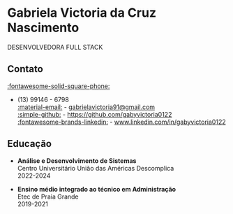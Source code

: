 # Gabriela Victoria da Cruz Nascimento

DESENVOLVEDORA FULL STACK

## Contato

[:fontawesome-solid-square-phone:]()
- (13) 99146 - 6798  
[:material-email:](gabrielavictoria91@gmail.com) - gabrielavictoria91@gmail.com  
[:simple-github:](https://github.com/gabyvictoria0122) - https://github.com/gabyvictoria0122  
[:fontawesome-brands-linkedin:](www.linkedin.com/in/gabyvictoria0122) - www.linkedin.com/in/gabyvictoria0122  


## Educação

- **Análise e Desenvolvimento de Sistemas**  
Centro Universitário União das Américas Descomplica  
2022-2024  

- **Ensino médio integrado ao técnico em Administração**  
Etec de Praia Grande  
2019-2021

